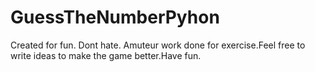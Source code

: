 # GuessTheNumberPyhon
Created for fun. Dont hate. Amuteur work done for exercise.Feel free to write ideas to make the game better.Have fun.
